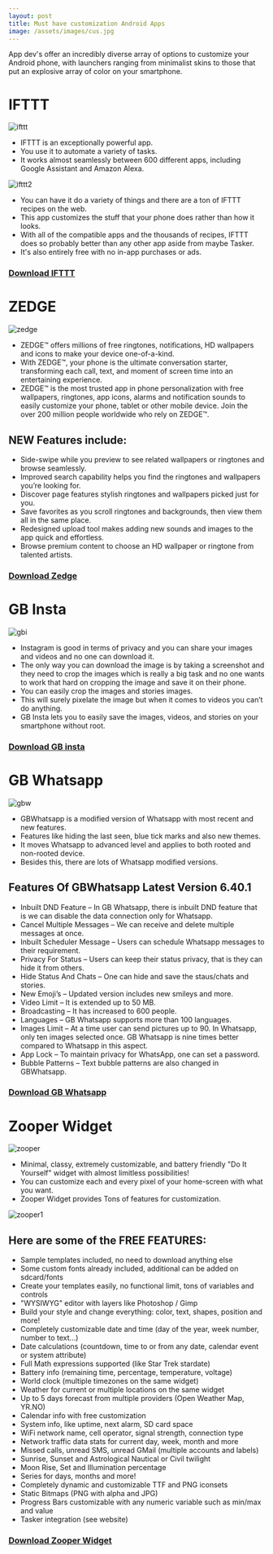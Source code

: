 ```yaml
---
layout: post
title: Must have customization Android Apps
image: /assets/images/cus.jpg
---
```


App dev's offer an incredibly diverse array of options to customize your Android phone, with launchers ranging from minimalist skins to those that put an explosive array of color on your smartphone.

# IFTTT

![ifttt](/assets/images/IFTTT.png)

* IFTTT is an exceptionally powerful app.
* You use it to automate a variety of tasks.
* It works almost seamlessly between 600 different apps, including Google Assistant and Amazon Alexa.

![ifttt2](/assets/imagesifttt2.jpg)

* You can have it do a variety of things and there are a ton of IFTTT recipes on the web.
* This app customizes the stuff that your phone does rather than how it looks.
* With all of the compatible apps and the thousands of recipes, IFTTT does so probably better than any other app aside from maybe Tasker.
* It's also entirely free with no in-app purchases or ads.

### [Download IFTTT](https://cll.press/Zaz3H)


# ZEDGE

![zedge](/assets/images/zedge.jpg)

* ZEDGE™ offers millions of free ringtones, notifications, HD wallpapers and icons to make your device one-of-a-kind.
* With ZEDGE™, your phone is the ultimate conversation starter, transforming each call, text, and moment of screen time into an entertaining experience.
* ZEDGE™ is the most trusted app in phone personalization with free wallpapers, ringtones, app icons, alarms and notification sounds to easily customize your phone, tablet or other mobile device. Join the over 200 million people worldwide who rely on ZEDGE™.

## NEW Features include:
* Side-swipe while you preview to see related wallpapers or ringtones and browse seamlessly.
* Improved search capability helps you find the ringtones and wallpapers you’re looking for.
* Discover page features stylish ringtones and wallpapers picked just for you.
* Save favorites as you scroll ringtones and backgrounds, then view them all in the same place.
* Redesigned upload tool makes adding new sounds and images to the app quick and effortless.
* Browse premium content to choose an HD wallpaper or ringtone from talented artists.

### [Download Zedge](https://cll.press/YvsJW)

# GB Insta

![gbi](/assets/images/gbi.jpg)

* Instagram is good in terms of privacy and you can share your images and videos and no one can download it.
* The only way you can download the image is by taking a screenshot and they need to crop the images which is really a big task and no one wants to work that hard on cropping the image and save it on their phone.
* You can easily crop the images and stories images.
* This will surely pixelate the image but when it comes to videos you can’t do anything.
* GB Insta lets you to easily save the images, videos, and stories on your smartphone without root.

### [Download GB insta](https://cll.press/lvYIUe)

# GB Whatsapp

![gbw](/assets/images/gbw.png)

* GBWhatsapp is a modified version of Whatsapp with most recent and new features.
* Features like hiding the last seen, blue tick marks and also new themes.
* It moves Whatsapp to advanced level and applies to both rooted and non-rooted device.  
* Besides this, there are lots of Whatsapp modified versions.

## Features Of GBWhatsapp Latest Version 6.40.1

* Inbuilt DND Feature – In GB Whatsapp, there is inbuilt DND feature that is we can disable the data connection only for Whatsapp.
* Cancel Multiple Messages – We can receive and delete multiple messages at once.
* Inbuilt Scheduler Message – Users can schedule Whatsapp messages to their requirement.
* Privacy For Status – Users can keep their status privacy, that is they can hide it from others.
* Hide Status And Chats – One can hide and save the staus/chats and stories.
* New Emoji’s – Updated version includes new smileys and more.
* Video Limit – It is extended up to 50 MB.
* Broadcasting – It has increased to 600 people.
* Languages – GB Whatsapp supports more than 100 languages.
* Images Limit – At a time user can send pictures up to 90. In Whatsapp, only ten images selected once. GB Whatsapp is nine times better compared to Whatsapp in this aspect.
* App Lock – To maintain privacy for WhatsApp, one can set a password.
* Bubble Patterns – Text bubble patterns are also changed in GBWhatsapp.

### [Download GB Whatsapp](https://cll.press/dF3131)

# Zooper Widget

![zooper](/assets/images/zooper.png)

* Minimal, classy, extremely customizable, and battery friendly "Do It Yourself" widget with almost limitless possibilities!
* You can customize each and every pixel of your home-screen with what you want.
* Zooper Widget provides Tons of features for customization.

![zooper1](/assets/images/zooper1.jpg)


## Here are some of the FREE FEATURES:
- Sample templates included, no need to download anything else
- Some custom fonts already included, additional can be added on sdcard/fonts
- Create your templates easily, no functional limit, tons of variables and controls
- "WYSIWYG" editor with layers like Photoshop / Gimp
- Build your style and change everything: color, text, shapes, position and more!
- Completely customizable date and time (day of the year, week number, number to text...)
- Date calculations (countdown, time to or from any date, calendar event or system attribute)
- Full Math expressions supported (like Star Trek stardate)
- Battery info (remaining time, percentage, temperature, voltage)
- World clock (multiple timezones on the same widget)
- Weather for current or multiple locations on the same widget
- Up to 5 days forecast from multiple providers (Open Weather Map, YR.NO)
- Calendar info with free customization
- System info, like uptime, next alarm, SD card space
- WiFi network name, cell operator, signal strength, connection type
- Network traffic data stats for current day, week, month and more
- Missed calls, unread SMS, unread GMail (multiple accounts and labels)
- Sunrise, Sunset and Astrological Nautical or Civil twilight
- Moon Rise, Set and Illumination percentage
- Series for days, months and more!
- Completely dynamic and customizable TTF and PNG iconsets
- Static Bitmaps (PNG with alpha and JPG)
- Progress Bars customizable with any numeric variable such as min/max and value
- Tasker integration (see website)



### [Download Zooper Widget](https://cll.press/ZDkApxPY)
